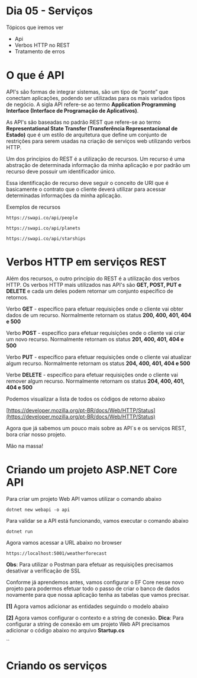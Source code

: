 # Dia 05 - Serviços

Tópicos que iremos ver

* Api
* Verbos HTTP no REST
* Tratamento de erros

# O que é API

API's são formas de integrar sistemas, são um tipo de “ponte” que conectam aplicações, podendo ser utilizadas para os mais variados tipos de negócio. A sigla API refere-se ao termo **Application Programming Interface (Interface de Programação de Aplicativos)**.

As API's são baseadas no padrão REST que refere-se ao termo **Representational State Transfer (Transferência Representacional de Estado)** que é um estilo de arquitetura que define um conjunto de restrições para serem usadas na criação de serviços web utilizando verbos HTTP.

Um dos princípios do REST é a utilização de recursos. Um recurso é uma abstração de determinada informação da minha aplicação e por padrão um recurso deve possuir um identificador único.

Essa identificação de recurso deve seguir o conceito de URI que é basicamente o contrato que o cliente deverá utilizar para acessar determinadas informações da minha aplicação.

Exemplos de recursos

`https://swapi.co/api/people`

`https://swapi.co/api/planets`

`https://swapi.co/api/starships`

# Verbos HTTP em serviços REST

Além dos recursos, o outro princípio do REST é a utilização dos verbos HTTP.  Os verbos HTTP mais utilizados nas API's são **GET, POST, PUT e DELETE** e cada um deles podem retornar um conjunto específico de retornos.

Verbo **GET** - específico para efetuar requisições onde o cliente vai obter dados de um recurso.
Normalmente retornam os status **200, 400, 401, 404 e 500**

Verbo **POST** - específico para efetuar requisições onde o cliente vai criar um novo recurso.
Normalmente retornam os status **201, 400, 401, 404 e 500**

Verbo **PUT** - específico para efetuar requisições onde o cliente vai atualizar algum recurso.
Normalmente retornam os status **204, 400, 401, 404 e 500**

Verbe **DELETE** - específico para efetuar requisições onde o cliente vai remover algum recurso.
Normalmente retornam os status **204, 400, 401, 404 e 500**

Podemos visualizar a lista de todos os códigos de retorno abaixo

[https://developer.mozilla.org/pt-BR/docs/Web/HTTP/Status](https://developer.mozilla.org/pt-BR/docs/Web/HTTP/Status)

Agora que já sabemos um pouco mais sobre as API`s e os serviços REST, bora criar nosso projeto.

Mão na massa!

# Criando um projeto ASP.NET Core API

Para criar um projeto Web API vamos utilizar o comando abaixo

`dotnet new webapi -o api`

Para validar se a API está funcionando, vamos executar o comando abaixo

`dotnet run`

Agora vamos acessar a URL abaixo no browser

`https://localhost:5001/weatherforecast`

**Obs**: Para utilizar o Postman para efetuar as requisições precisamos desativar a verificação de SSL

Conforme já aprendemos antes, vamos configurar o EF Core nesse novo projeto para podermos efetuar todo o passo de criar o banco de dados novamente para que nossa aplicação tenha as tabelas que vamos precisar.

**[1]** Agora vamos adicionar as entidades seguindo o modelo abaixo


**[2]** Agora vamos configurar o contexto e a string de conexão.
**Dica**: Para configurar a string de conexão em um projeto Web API precisamos adicionar o código abaixo no arquivo **Startup.cs**

``

# Criando os serviços

